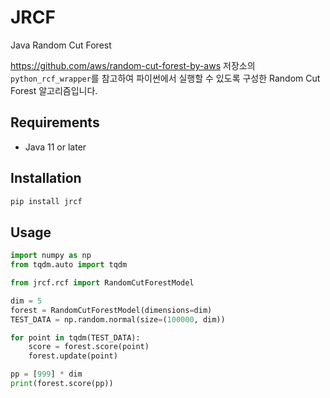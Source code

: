 # JRCF

Java Random Cut Forest

https://github.com/aws/random-cut-forest-by-aws 저장소의 `python_rcf_wrapper`를 참고하여 파이썬에서 실행할 수 있도록 구성한 Random Cut Forest 알고리즘입니다.

## Requirements

- Java 11 or later

## Installation

```sh
pip install jrcf
```

## Usage

```python
import numpy as np
from tqdm.auto import tqdm

from jrcf.rcf import RandomCutForestModel

dim = 5
forest = RandomCutForestModel(dimensions=dim)
TEST_DATA = np.random.normal(size=(100000, dim))

for point in tqdm(TEST_DATA):
    score = forest.score(point)
    forest.update(point)

pp = [999] * dim
print(forest.score(pp))
```
